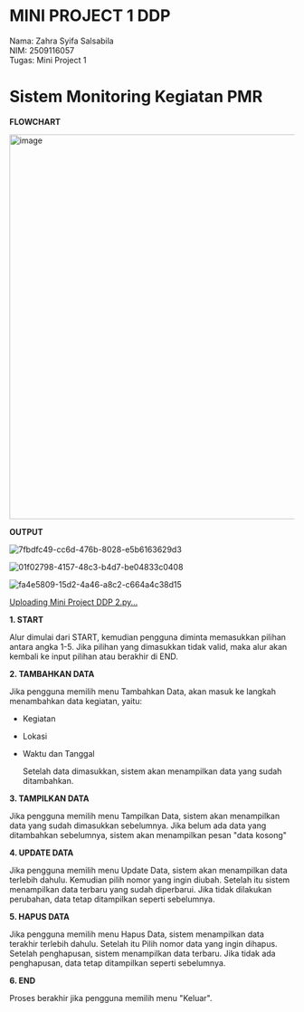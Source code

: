# MINI PROJECT 1 DDP
Nama: Zahra Syifa Salsabila\
NIM: 2509116057\
Tugas: Mini Project 1

# Sistem Monitoring Kegiatan PMR #
**FLOWCHART**

<img width="1600" height="680" alt="image" src="https://github.com/user-attachments/assets/538d7efd-2983-4145-9c8d-39ee119343ff" />



**OUTPUT**



![7fbdfc49-cc6d-476b-8028-e5b6163629d3](https://github.com/user-attachments/assets/a71a2843-ac36-45f4-b788-9ca3d3e820df)

![01f02798-4157-48c3-b4d7-be04833c0408](https://github.com/user-attachments/assets/7bde4a97-5ce6-4993-a9a8-7271b20e2ba4)

![fa4e5809-15d2-4a46-a8c2-c664a4c38d15](https://github.com/user-attachments/assets/cb4762af-6f31-4d29-a1ba-1e6e5fc2aa70)



[Uploading Mini Project DDP 2.py…]()




**1. START**
   
   Alur dimulai dari START, kemudian pengguna diminta memasukkan pilihan antara angka 1-5. Jika pilihan yang dimasukkan tidak valid, maka alur akan kembali ke input pilihan atau berakhir di END.

**2. TAMBAHKAN DATA**
   
   Jika pengguna memilih menu Tambahkan Data, akan masuk ke langkah menambahkan data kegiatan, yaitu:  
- Kegiatan 
- Lokasi
- Waktu dan Tanggal
  
  Setelah data dimasukkan, sistem akan menampilkan data yang sudah ditambahkan.

**3. TAMPILKAN DATA**
   
   Jika pengguna memilih menu Tampilkan Data, sistem akan menampilkan data yang sudah dimasukkan sebelumnya. Jika belum ada data yang ditambahkan sebelumnya, sistem akan menampilkan pesan "data kosong"

**4. UPDATE DATA**
   
   Jika pengguna memilih menu Update Data, sistem akan menampilkan data terlebih dahulu. Kemudian pilih nomor yang ingin diubah. Setelah itu sistem menampilkan data terbaru yang sudah diperbarui. Jika tidak dilakukan perubahan, data tetap ditampilkan seperti sebelumnya.

**5. HAPUS DATA**
   
   Jika pengguna memilih menu Hapus Data, sistem menampilkan data terakhir terlebih dahulu. Setelah itu Pilih nomor data yang ingin dihapus. Setelah penghapusan, sistem menampilkan data terbaru. Jika tidak ada penghapusan, data tetap ditampilkan seperti sebelumnya.

**6. END**
   
   Proses berakhir jika pengguna memilih menu "Keluar".


